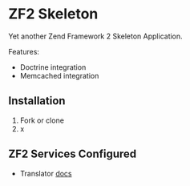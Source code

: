 ZF2 Skeleton
============

Yet another Zend Framework 2 Skeleton Application.

Features:
* Doctrine integration
* Memcached integration

Installation
------------
1. Fork or clone
2. x

ZF2 Services Configured
-----------------------
* Translator [docs](docs/translator.md)
